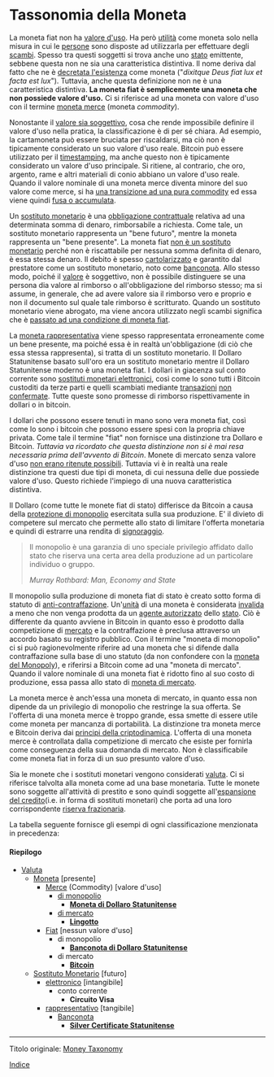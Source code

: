 # Tassonomia della Moneta



La moneta fiat non ha [valore d'uso](https://en.wikipedia.org/wiki/Use_value). Ha però [utilità](ch101-glossary.md#utilità) come moneta solo nella misura in cui le [persone](ch101-glossary.md#persona) sono disposte ad utilizzarla per effettuare degli [scambi](ch101-glossary.md#scambio). Spesso tra questi soggetti si trova anche uno [stato](ch101-glossary.md#stato) emittente, sebbene questa non ne sia una caratteristica distintiva. Il nome deriva dal fatto che ne è [decretata l'esistenza](https://en.wikipedia.org/wiki/Let_there_be_light#Origin_and_etymology) come moneta ("_dixitque Deus fiat lux et facta est lux_"). Tuttavia, anche questa definizione non ne è una caratteristica distintiva. **La moneta fiat è semplicemente una moneta che non possiede valore d'uso.** Ci si riferisce ad una moneta con valore d'uso con il termine [moneta merce](https://it.wikipedia.org/wiki/Moneta_merce) (moneta _commodity_).

Nonostante il [valore sia soggettivo](https://en.wikipedia.org/wiki/Subjective_theory_of_value), cosa che rende impossibile definire il valore d'uso nella pratica, la classificazione è di per sé chiara. Ad esempio, la cartamoneta può essere bruciata per riscaldarsi, ma ciò non è tipicamente considerato un suo valore d'uso reale. Bitcoin può essere utilizzato per il [timestamping](https://en.wikipedia.org/wiki/Trusted_timestamping), ma anche questo non è tipicamente considerato un valore d'uso principale. Si ritiene, al contrario, che oro, argento, rame e altri materiali di conio abbiano un valore d'uso reale. Quando il valore nominale di una moneta merce diventa minore del suo valore come merce, si ha [una transizione ad una pura commodity](https://it.wikipedia.org/wiki/Bol%C3%ADvar_venezuelano#Bolivar_fuerte) ed essa viene quindi [fusa o accumulata](https://it.wikipedia.org/wiki/Legge_di_Gresham).

Un [sostituto monetario](https://wiki.mises.org/wiki/Money_substitutes) è una [obbligazione contrattuale](https://financial-dictionary.thefreedictionary.com/Contractual+Claim) relativa ad una determinata somma di denaro, rimborsabile a richiesta. Come tale, un sostituto monetario rappresenta un "bene futuro", mentre la moneta rappresenta un "bene presente". La moneta fiat [non è un sostituto monetario](ch047-debt-loop-fallacy.md) perché non è riscattabile per nessuna somma definita di denaro, è essa stessa denaro. Il debito è spesso [cartolarizzato](https://it.wikipedia.org/wiki/Cartolarizzazione) e garantito dal prestatore come un sostituto monetario, noto come [banconota](https://it.wikipedia.org/wiki/Banconota). Allo stesso modo, poiché il [valore](ch101-glossary.md#valore) è soggettivo, non è possibile  distinguere se una persona dia valore al rimborso o all'obbligazione del rimborso stesso; ma si assume, in generale, che ad avere valore sia il rimborso vero e proprio e non il documento sul quale tale rimborso è scritturato. Quando un sostituto monetario viene abrogato, ma viene ancora utilizzato negli scambi significa che è [passato ad una condizione di moneta fiat](https://en.wikipedia.org/wiki/Gold_certificate).

La [moneta rappresentativa](https://en.wikipedia.org/wiki/Representative_money) viene spesso rappresentata erroneamente come un bene presente, ma poiché essa è in realtà un'obbligazione (di ciò che essa stessa rappresenta), si tratta di un sostituto monetario. Il Dollaro Statunitense basato sull'oro era un sostituto monetario mentre il Dollaro Statunitense moderno è una moneta fiat. I dollari in giacenza sul conto corrente sono [sostituti monetari elettronici](https://www.investopedia.com/terms/e/electronic-money.asp), così come lo sono tutti i Bitcoin custoditi da terze parti e quelli scambiati mediante [transazioni](ch101-glossary.md#transazione) [non confermate](ch101-glossary.md#non-confermata). Tutte queste sono promesse di rimborso rispettivamente in dollari o in bitcoin.

I dollari che possono essere tenuti in mano sono vera moneta fiat, così come lo sono i bitcoin che possono essere spesi con la propria chiave privata. Come tale il termine "fiat" non fornisce una distinzione tra Dollaro e Bitcoin. *Tuttavia va ricordato che questa distinzione non si è mai resa necessaria prima dell'avvento di Bitcoin*. Monete di mercato senza valore d'uso [non erano ritenute possibili](ch074-regression-fallacy.md). Tuttavia vi è in realtà una reale distinzione tra questi due tipi di moneta, di cui nessuna delle due possiede valore d'uso. Questo richiede l'impiego di una nuova caratteristica distintiva.

Il Dollaro (come tutte le monete fiat di stato) differisce da Bitcoin a causa della [protezione di monopolio](https://mises.org/library/man-economy-and-state-power-and-market/html/pp/1054) esercitata sulla sua produzione. E' il divieto di competere sul mercato che permette allo stato di limitare l'offerta monetaria e quindi di estrarre una rendita di [signoraggio](https://it.wikipedia.org/wiki/Signoraggio).

> Il monopolio è una garanzia di uno speciale privilegio affidato dallo stato che riserva una certa area della produzione ad un particolare individuo o gruppo. 
>
> *Murray Rothbard: Man, Economy and State*

Il monopolio sulla produzione di moneta fiat di stato è creato sotto forma di statuto di [anti-contraffazione](https://en.wikipedia.org/wiki/Counterfeit_money). Un'[unità](ch101-glossary.md#unità) di una moneta è considerata [invalida](ch101-glossary.md#validità) a meno che non venga prodotta da un [agente autorizzato](https://www.moneyfactory.gov/) dello [stato](ch101-glossary.md#stato). Ciò è differente da quanto avviene in Bitcoin in quanto esso è prodotto dalla competizione di [mercato](ch101-glossary.md#mercato) e la contraffazione è preclusa attraverso un accordo basato su registro pubblico. Con il termine "moneta di monopolio" ci si può ragionevolmente riferire ad una moneta che si difende dalla contraffazione sulla base di uno statuto (da non confondere con la [moneta del Monopoly](https://monopoly.fandom.com/wiki/Monopoly_Money)), e riferirsi a Bitcoin come ad una "moneta di mercato". Quando il valore nominale di una moneta fiat è ridotto fino al suo costo di produzione, essa passa allo stato di [moneta di mercato](https://it.wikipedia.org/wiki/Dollaro_zimbabwese).

La moneta merce è anch'essa una moneta di mercato, in quanto essa non dipende da un privilegio di monopolio che restringe la sua offerta. Se l'offerta di una moneta merce è troppo grande, essa smette di essere utile come moneta per mancanza di portabilità. La distinzione tra moneta merce e Bitcoin deriva dai [principi della criptodinamica](ch027-cryptodynamic-principles.md). L'offerta di una moneta merce è controllata dalla competizione di mercato che esiste per fornirla come conseguenza della sua domanda di mercato. Non è classificabile come moneta fiat in forza di un suo presunto valore d'uso.

Sia le monete che i sostituti monetari vengono considerati [valuta](https://it.wikipedia.org/wiki/Valuta). Ci si riferisce talvolta alla moneta come ad una base monetaria. Tutte le monete sono soggette all'attività di prestito e sono quindi soggette all'[espansione del credito](ch046-credit-expansion-fallacy.md)(i.e. in forma di sostituti monetari) che porta ad una loro corrispondente [riserva frazionaria](ch098-reserve-definition.md).

La tabella seguente fornisce gli esempi di ogni classificazione menzionata in precedenza: 

#### Riepilogo

* [Valuta](https://it.wikipedia.org/wiki/Valuta)
  * [Moneta](https://it.wikipedia.org/wiki/Denaro) [presente]
    * [Merce](https://it.wikipedia.org/wiki/Moneta_merce) (Commodity) [valore d'uso]
      * [di monopolio](https://mises.org/library/man-economy-and-state-power-and-market/html/pp/1054)
        * [**Moneta di Dollaro Statunitense**](https://it.wikipedia.org/wiki/Dollaro_(dollaro_statunitense))
      * [di mercato](https://it.wikipedia.org/wiki/Libero_mercato)
        * [**Lingotto**](https://it.wikipedia.org/wiki/Lingotto)
    * [Fiat](https://it.wikipedia.org/wiki/Moneta_legale) [nessun valore d'uso]
      * di monopolio
        * [**Banconota di Dollaro Statunitense**](https://it.wikipedia.org/wiki/Banconota_da_1_dollaro_(Stati_Uniti_d%27America)) 
      * di mercato
        * [**Bitcoin**](https://bitcoin.org/bitcoin.pdf)
  * [Sostituto Monetario](https://wiki.mises.org/wiki/Money_substitutes) [futuro]
    * [elettronico](https://www.investopedia.com/terms/e/electronic-money.asp) [intangibile]
      * conto corrente
        * **Circuito Visa**   
    * [rappresentativo](https://en.wikipedia.org/wiki/Representative_money) [tangibile]
      * [Banconota](https://it.wikipedia.org/wiki/Banconota) 
        * [**Silver Certificate Statunitense**](https://en.wikipedia.org/wiki/Silver_certificate_(United_States))


------

Titolo originale: [Money Taxonomy](https://github.com/libbitcoin/libbitcoin-system/wiki/Money-Taxonomy)

[Indice](/README.md)


